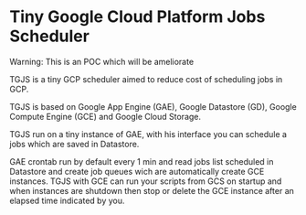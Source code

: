 # Tiny Google Cloud Platform Jobs Scheduler

Warning: This is an POC which will be ameliorate

TGJS is a tiny GCP scheduler aimed to reduce cost of scheduling jobs in GCP.

TGJS is based on Google App Engine (GAE), Google Datastore (GD), Google Compute Engine (GCE) and Google Cloud Storage.

TGJS run on a tiny instance of GAE, with his interface you can schedule a jobs which are saved in Datastore. 

GAE crontab run by default every 1 min and read jobs list scheduled in Datastore and create job queues wich are automatically create GCE instances. TGJS with GCE can run your scripts from GCS on startup and when instances are shutdown  then stop or delete the GCE instance after an elapsed time indicated by you.
